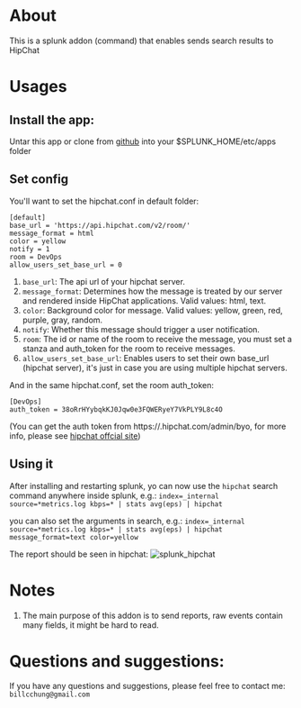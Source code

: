 
# About
This is a splunk addon (command) that enables sends search results to HipChat

# Usages
## Install the app:
Untar this app or clone from [github](https://github.com/billcchung/splunk_hipchat) into your $SPLUNK_HOME/etc/apps folder

## Set config
You'll want to set the hipchat.conf in default folder:

    [default]
    base_url = 'https://api.hipchat.com/v2/room/'
    message_format = html
    color = yellow
    notify = 1
    room = DevOps
    allow_users_set_base_url = 0

1. `base_url`: The api url of your hipchat server.
2. `message_format`: Determines how the message is treated by our server and rendered inside HipChat applications. Valid values: html, text.
3. `color`: Background color for message. Valid values: yellow, green, red, purple, gray, random.
4. `notify`: Whether this message should trigger a user notification.
5. `room`: The id or name of the room to receive the message, you must set a stanza and auth_token for the room to receive messages.
6. `allow_users_set_base_url`: Enables users to set their own base_url (hipchat server), it's just in case you are using multiple hipchat servers.

And in the same hipchat.conf, set the room auth_token:

    [DevOps]
    auth_token = 38oRrHYybqkKJ0Jqw0e3FQWERyeY7VkPLY9L8c4O

(You can get the auth token from https://<YourTeamName>.hipchat.com/admin/byo, for more info, please see [hipchat offcial site](https://www.hipchat.com/docs/apiv2))

## Using it
After installing and restarting splunk, yo can now use the `hipchat` search command anywhere inside splunk, e.g.:
`index=_internal source=*metrics.log kbps=* | stats avg(eps) | hipchat`

you can also set the arguments in search, e.g.:
`index=_internal source=*metrics.log kbps=* | stats avg(eps) | hipchat message_format=text color=yellow`

The report should be seen in hipchat: 
![splunk_hipchat](https://s3.amazonaws.com/splunkhipchat/Screenshot.png)


# Notes
1. The main purpose of this addon is to send reports, raw events contain many fields, it might be hard to read.


# Questions and suggestions:
If you have any questions and suggestions, please feel free to contact me: `billcchung@gmail.com`